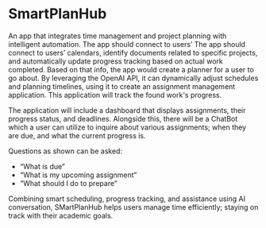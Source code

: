# SmartPlanHub
An app that integrates time management and project planning with intelligent automation. The app should connect to users’ The app should connect to users’ calendars, identify documents related to specific projects, and automatically update progress tracking based on actual work completed. Based on that info, the app would create a planner for a user to go about. By leveraging the OpenAI API, it can dynamically adjust schedules and planning timelines, using it to create an assignment management application. This application will track the found work's progress. 

The application will include a dashboard that displays assignments, their progress status, and deadlines. Alongside this, there will be a ChatBot which a user can utilize to inquire about various assignments; when they are due, and what the current progress is. 

Questions as shown can be asked:
* “What is due”
* “What is my upcoming assignment”
* “What should I do to prepare”

Combining smart scheduling, progress tracking, and assistance using AI conversation, SMartPlanHub helps users manage time efficiently; staying on track with their academic goals.
